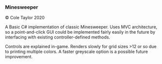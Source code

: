 ### Minesweeper

© Cole Taylor 2020

A Basic C# implementation of classic Minesweeper. Uses MVC architecture, so a point-and-click GUI could be implemented fairly easily in the future by interfacing with existing controller-defined methods. 

Controls are explained in-game. Renders slowly for grid sizes >12 or so due to printing multiple colors. A faster greyscale option is a possible future improvement. 
